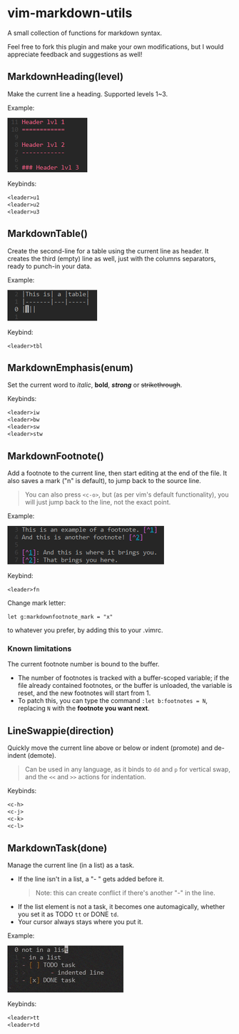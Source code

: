 vim-markdown-utils
==================

A small collection of functions for markdown syntax.

Feel free to fork this plugin and make your own modifications, but I would appreciate feedback and suggestions as well!


MarkdownHeading(level)
----------------------

Make the current line a heading.
Supported levels 1~3.

Example:

![heading_example](images/heading.png)

Keybinds:
```
<leader>u1
<leader>u2
<leader>u3
```


MarkdownTable()
---------------

Create the second-line for a table using the current line as header.
It creates the third (empty) line as well, just with the columns separators, ready to punch-in your data.

Example:

![table_example](images/table.png)

Keybind:
```
<leader>tbl
```


MarkdownEmphasis(enum)
--------------------

Set the current word to *italic*, **bold**, ***strong*** or ~~strikethrough~~.

Keybinds:
```
<leader>iw
<leader>bw
<leader>sw
<leader>stw
```


MarkdownFootnote()
------------------

Add a footnote to the current line, then start editing at the end of the file.
It also saves a mark ("n" is default), to jump back to the source line.
> You can also press `<c-o>`, but (as per vim's default functionality), you will just jump back to the line, not the exact point.

Example:

![footnote_example](images/footnote.png)

Keybind:
```
<leader>fn
```

Change mark letter:
```
let g:markdownfootnote_mark = "x"
```

to whatever you prefer, by adding this to your .vimrc.


### Known limitations

The current footnote number is bound to the buffer.
- The number of footnotes is tracked with a buffer-scoped variable; if the file already contained footnotes, or the buffer is unloaded, the variable is reset, and the new footnotes will start from 1.
- To patch this, you can type the command `:let b:footnotes = N`, replacing `N` with the **footnote you want next**.


LineSwappie(direction)
----------------------

Quickly move the current line above or below or indent (promote) and de-indent (demote).
> Can be used in any language, as it binds to `dd` and `p` for vertical swap, and the `<<` and `>>` actions for indentation.

Keybinds:
```
<c-h>
<c-j>
<c-k>
<c-l>
```


MarkdownTask(done)
-------------------

Manage the current line (in a list) as a task.
- If the line isn't in a list, a "- " gets added before it.
	> Note: this can create conflict if there's another "-" in the line.
- If the list element is not a task, it becomes one automagically, whether you set it as TODO ``tt`` or DONE ``td``.
- Your cursor always stays where you put it.

Example:

![task_example](images/task.gif)

Keybinds:
```
<leader>tt
<leader>td
```
